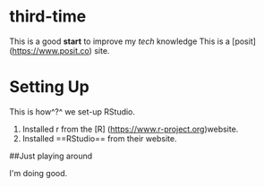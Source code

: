 # third-time
This is a good **start** to improve my *tech* knowledge
This is a [posit] (https://www.posit.co) site.

# Setting Up

This is how^?^ we set-up RStudio.

1. Installed r from the [R] (https://www.r-project.org)website.
2. Installed ==RStudio== from their website.

##Just playing around

I'm doing good.
